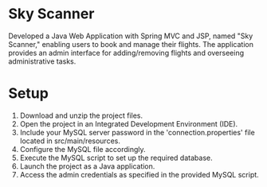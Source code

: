 # Sky Scanner

Developed a Java Web Application with Spring MVC and JSP, named "Sky Scanner," enabling users to book and manage their flights. The application provides an admin interface for adding/removing flights and overseeing administrative tasks.

# Setup
1. Download and unzip the project files.
2. Open the project in an Integrated Development Environment (IDE).
3. Include your MySQL server password in the 'connection.properties' file located in src/main/resources.
4. Configure the MySQL file accordingly.
5. Execute the MySQL script to set up the required database.
6. Launch the project as a Java application.
7. Access the admin credentials as specified in the provided MySQL script.
